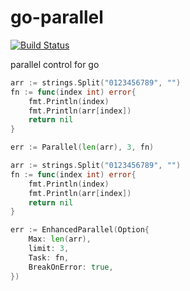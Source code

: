 # go-parallel

[![Build Status](https://github.com/vicanso/go-parallel/workflows/Test/badge.svg)](https://github.com/vicanso/go-parallel/actions)

parallel control for go

```go
arr := strings.Split("0123456789", "")
fn := func(index int) error{
    fmt.Println(index)
    fmt.Println(arr[index])
    return nil
}

err := Parallel(len(arr), 3, fn)
```

```go
arr := strings.Split("0123456789", "")
fn := func(index int) error{
    fmt.Println(index)
    fmt.Println(arr[index])
    return nil
}

err := EnhancedParallel(Option{
    Max: len(arr), 
    limit: 3,
    Task: fn,
	BreakOnError: true,
})
```